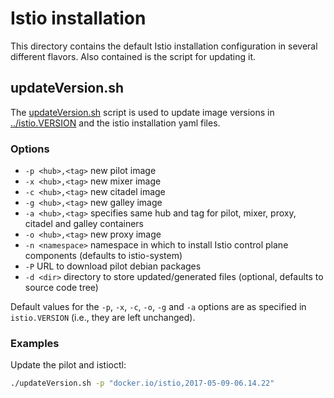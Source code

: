# Istio installation

This directory contains the default Istio installation configuration in several
different flavors. Also contained is the script for updating it.

## updateVersion.sh

The [updateVersion.sh](updateVersion.sh) script is used to update image versions in
[../istio.VERSION](../istio.VERSION) and the istio installation yaml files.

### Options

* `-p <hub>,<tag>` new pilot image
* `-x <hub>,<tag>` new mixer image
* `-c <hub>,<tag>` new citadel image
* `-g <hub>,<tag>` new galley image
* `-a <hub>,<tag>` specifies same hub and tag for pilot, mixer, proxy, citadel and galley containers
* `-o <hub>,<tag>` new proxy image
* `-n <namespace>` namespace in which to install Istio control plane components (defaults to istio-system)
* `-P` URL to download pilot debian packages
* `-d <dir>` directory to store updated/generated files (optional, defaults to source code tree)

Default values for the `-p`, `-x`, `-c`, `-o`, `-g` and `-a` options are as specified in `istio.VERSION`
(i.e., they are left unchanged).

### Examples

Update the pilot and istioctl:

```bash
./updateVersion.sh -p "docker.io/istio,2017-05-09-06.14.22"
```
